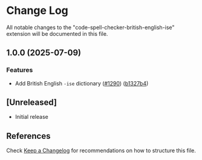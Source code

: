 # Change Log

All notable changes to the "code-spell-checker-british-english-ise" extension will be documented in this file.

## 1.0.0 (2025-07-09)


### Features

* Add British English `-ise` dictionary ([#1290](https://github.com/streetsidesoftware/vscode-cspell-dict-extensions/issues/1290)) ([b1327b4](https://github.com/streetsidesoftware/vscode-cspell-dict-extensions/commit/b1327b4d5ec262b35a21074cd5e8663ff46f8cc9))

## [Unreleased]

- Initial release

## References

Check [Keep a Changelog](http://keepachangelog.com/) for recommendations on how to structure this file.
